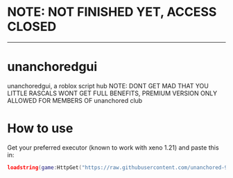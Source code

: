 # NOTE: NOT FINISHED YET, ACCESS CLOSED
------------------------------------------------------
# unanchoredgui
unanchoredgui, a roblox script hub
NOTE: DONT GET MAD THAT YOU LITTLE RASCALS WONT GET FULL BENEFITS, PREMIUM VERSION ONLY ALLOWED FOR MEMBERS OF unanchored club

# How to use
Get your preferred executor (known to work with xeno 1.21) and paste this in:

```lua
loadstring(game:HttpGet("https://raw.githubusercontent.com/unanchored-99/unanchoredgui/refs/heads/main/unanchoredgui.txt"))()

